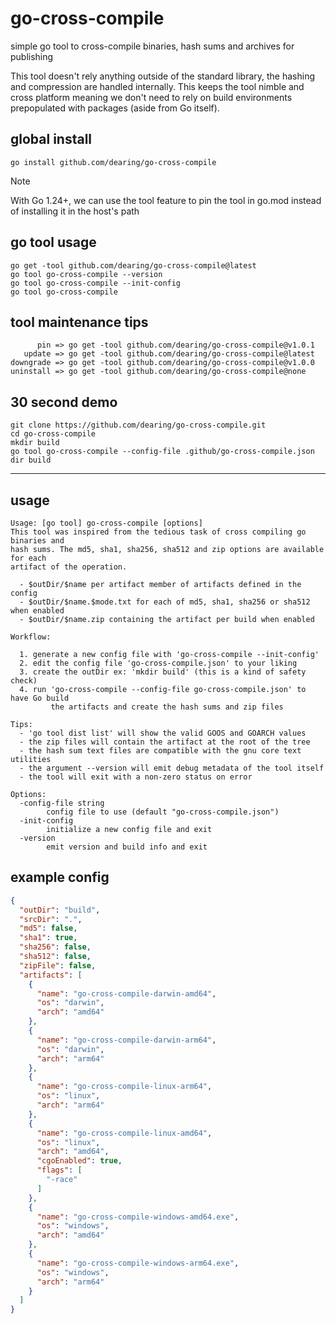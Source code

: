 # go-cross-compile

simple go tool to cross-compile binaries, hash sums and archives for publishing

This tool doesn't rely anything outside of the standard library, the hashing and compression are handled internally. This keeps the tool nimble and cross platform meaning we don't need to rely on build environments prepopulated with packages (aside from Go itself).

## global install

```
go install github.com/dearing/go-cross-compile
```
>[!NOTE]
>With Go 1.24+, we can use the tool feature to pin the tool in go.mod instead of installing it in the host's path
## go tool usage
```
go get -tool github.com/dearing/go-cross-compile@latest
go tool go-cross-compile --version
go tool go-cross-compile --init-config
go tool go-cross-compile
```
## tool maintenance tips
```
      pin => go get -tool github.com/dearing/go-cross-compile@v1.0.1
   update => go get -tool github.com/dearing/go-cross-compile@latest
downgrade => go get -tool github.com/dearing/go-cross-compile@v1.0.0
uninstall => go get -tool github.com/dearing/go-cross-compile@none
```
## 30 second demo
```
git clone https://github.com/dearing/go-cross-compile.git
cd go-cross-compile
mkdir build
go tool go-cross-compile --config-file .github/go-cross-compile.json
dir build
```
---
## usage

```
Usage: [go tool] go-cross-compile [options]
This tool was inspired from the tedious task of cross compiling go binaries and
hash sums. The md5, sha1, sha256, sha512 and zip options are available for each
artifact of the operation.

  - $outDir/$name per artifact member of artifacts defined in the config
  - $outDir/$name.$mode.txt for each of md5, sha1, sha256 or sha512 when enabled
  - $outDir/$name.zip containing the artifact per build when enabled

Workflow:

  1. generate a new config file with 'go-cross-compile --init-config'
  2. edit the config file 'go-cross-compile.json' to your liking
  3. create the outDir ex: 'mkdir build' (this is a kind of safety check)
  4. run 'go-cross-compile --config-file go-cross-compile.json' to have Go build
         the artifacts and create the hash sums and zip files

Tips:
  - 'go tool dist list' will show the valid GOOS and GOARCH values
  - the zip files will contain the artifact at the root of the tree
  - the hash sum text files are compatible with the gnu core text utilities
  - the argument --version will emit debug metadata of the tool itself
  - the tool will exit with a non-zero status on error

Options:
  -config-file string
        config file to use (default "go-cross-compile.json")
  -init-config
        initialize a new config file and exit
  -version
        emit version and build info and exit
```
## example config
```json
{
  "outDir": "build",
  "srcDir": ".",
  "md5": false,
  "sha1": true,
  "sha256": false,
  "sha512": false,
  "zipFile": false,
  "artifacts": [
    {
      "name": "go-cross-compile-darwin-amd64",
      "os": "darwin",
      "arch": "amd64"
    },
    {
      "name": "go-cross-compile-darwin-arm64",
      "os": "darwin",
      "arch": "arm64"
    },
    {
      "name": "go-cross-compile-linux-arm64",
      "os": "linux",
      "arch": "arm64"
    },
    {
      "name": "go-cross-compile-linux-amd64",
      "os": "linux",
      "arch": "amd64",
      "cgoEnabled": true,
      "flags": [
        "-race"
      ]
    },
    {
      "name": "go-cross-compile-windows-amd64.exe",
      "os": "windows",
      "arch": "amd64"
    },
    {
      "name": "go-cross-compile-windows-arm64.exe",
      "os": "windows",
      "arch": "arm64"
    }
  ]
}
```
